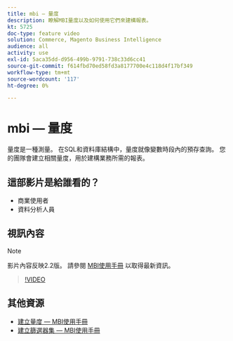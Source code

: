 ```yaml
---
title: mbi — 量度
description: 瞭解MBI量度以及如何使用它們來建構報表。
kt: 5725
doc-type: feature video
solution: Commerce, Magento Business Intelligence
audience: all
activity: use
exl-id: 5aca35dd-d956-499b-9791-738c33d6cc41
source-git-commit: f614fbd70ed58fd3a8177700e4c118d4f17bf349
workflow-type: tm+mt
source-wordcount: '117'
ht-degree: 0%

---
```


# mbi — 量度

量度是一種測量。 在SQL和資料庫結構中，量度就像變數時段內的預存查詢。 您的團隊會建立相關量度，用於建構業務所需的報表。

## 這部影片是給誰看的？

- 商業使用者
- 資料分析人員

## 視訊內容

>[!NOTE]
>
>影片內容反映2.2版。 請參閱 [MBI使用手冊](https://experienceleague.adobe.com/docs/commerce-business-intelligence/mbi/guide-overview.html) 以取得最新資訊。

>[!VIDEO](https://video.tv.adobe.com/v/35980?quality=12&learn=on)

## 其他資源

- [建立量度 — MBI使用手冊](https://experienceleague.adobe.com/docs/commerce-business-intelligence/mbi/build/reports/ess-manage-data-metrics.html)
- [建立篩選器集 — MBI使用手冊](https://experienceleague.adobe.com/docs/commerce-business-intelligence/mbi/build/reports/ess-manage-data-filters.html)
